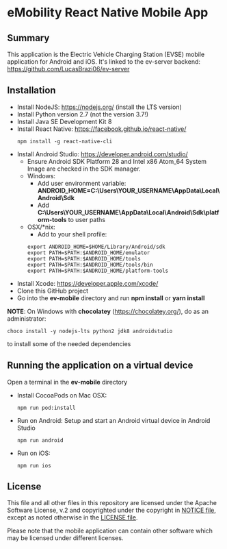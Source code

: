 # eMobility React Native Mobile App

## Summary

This application is the Electric Vehicle Charging Station (EVSE) mobile application for Android and iOS.
It's linked to the ev-server backend: https://github.com/LucasBrazi06/ev-server

## Installation

* Install NodeJS: https://nodejs.org/ (install the LTS version)
* Install Python version 2.7 (not the version 3.7!)
* Install Java SE Development Kit 8
* Install React Native: https://facebook.github.io/react-native/
  ```
  npm install -g react-native-cli
  ```
* Install Android Studio: https://developer.android.com/studio/
  * Ensure Android SDK Platform 28 and Intel x86 Atom_64 System Image are checked in the SDK manager.
  * Windows:
    * Add user environment variable:
      **ANDROID_HOME=C:\Users\YOUR_USERNAME\AppData\Local\Android\Sdk**
    * Add **C:\Users\YOUR_USERNAME\AppData\Local\Android\Sdk\platform-tools** to user paths
  * OSX/*nix:
    * Add to your shell profile:
    ```
    export ANDROID_HOME=$HOME/Library/Android/sdk
    export PATH=$PATH:$ANDROID_HOME/emulator
    export PATH=$PATH:$ANDROID_HOME/tools
    export PATH=$PATH:$ANDROID_HOME/tools/bin
    export PATH=$PATH:$ANDROID_HOME/platform-tools
    ```
* Install Xcode: https://developer.apple.com/xcode/
* Clone this GitHub project
* Go into the **ev-mobile** directory and run **npm install** or **yarn install**

**NOTE**: On Windows with **chocolatey** (https://chocolatey.org/),
do as an administrator:
```
choco install -y nodejs-lts python2 jdk8 androidstudio
```
to install some of the needed dependencies

## Running the application on a virtual device

Open a terminal in the **ev-mobile** directory

* Install CocoaPods on Mac OSX:

  ```
  npm run pod:install
  ```

* Run on Android:
  Setup and start an Android virtual device in Android Studio

  ```
  npm run android
  ```

* Run on iOS:

  ```
  npm run ios
  ```

## License

This file and all other files in this repository are licensed under the Apache Software License, v.2 and copyrighted under the copyright in [NOTICE file](NOTICE), except as noted otherwise in the [LICENSE file](LICENSE).

Please note that the mobile application can contain other software which may be licensed under different licenses.
